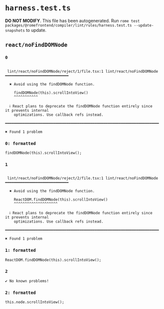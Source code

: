 # `harness.test.ts`

**DO NOT MODIFY**. This file has been autogenerated. Run `rome test packages/@romefrontend/compiler/lint/rules/harness.test.ts --update-snapshots` to update.

## `react/noFindDOMNode`

### `0`

```

 lint/react/noFindDOMNode/reject/1/file.tsx:1 lint/react/noFindDOMNode ━━━━━━━━━━━━━━━━━━━━━━━━━━━━━

  ✖ Avoid using the findDOMNode function.

    findDOMNode(this).scrollIntoView()
    ^^^^^^^^^^^

  ℹ React plans to deprecate the findDOMNode function entirely since it prevents internal
    optimizations. Use callback refs instead.

━━━━━━━━━━━━━━━━━━━━━━━━━━━━━━━━━━━━━━━━━━━━━━━━━━━━━━━━━━━━━━━━━━━━━━━━━━━━━━━━━━━━━━━━━━━━━━━━━━━━

✖ Found 1 problem

```

### `0: formatted`

```
findDOMNode(this).scrollIntoView();

```

### `1`

```

 lint/react/noFindDOMNode/reject/2/file.tsx:1 lint/react/noFindDOMNode ━━━━━━━━━━━━━━━━━━━━━━━━━━━━━

  ✖ Avoid using the findDOMNode function.

    ReactDOM.findDOMNode(this).scrollIntoView()
    ^^^^^^^^^^^^^^^^^^^^

  ℹ React plans to deprecate the findDOMNode function entirely since it prevents internal
    optimizations. Use callback refs instead.

━━━━━━━━━━━━━━━━━━━━━━━━━━━━━━━━━━━━━━━━━━━━━━━━━━━━━━━━━━━━━━━━━━━━━━━━━━━━━━━━━━━━━━━━━━━━━━━━━━━━

✖ Found 1 problem

```

### `1: formatted`

```
ReactDOM.findDOMNode(this).scrollIntoView();

```

### `2`

```
✔ No known problems!

```

### `2: formatted`

```
this.node.scrollIntoView();

```
